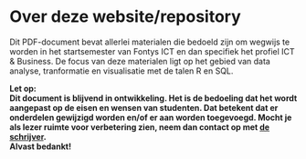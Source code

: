 # Over deze website/repository

Dit PDF-document bevat allerlei materialen die bedoeld zijn om wegwijs te worden
in het startsemester van Fontys ICT en dan specifiek het profiel ICT & Business.
De focus van deze materialen ligt op het gebied van data analyse, tranformatie en
visualisatie met de talen R en SQL.

**Let op:\
Dit document is blijvend in ontwikkeling. Het is de bedoeling dat het wordt aangepast op de eisen en wensen van studenten.
Dat betekent dat er onderdelen gewijzigd worden en/of er aan worden toegevoegd. Mocht je als lezer ruimte voor verbetering zien, neem dan contact op met [de schrijver]("mailto:k.velthuijs@fontys.nl").\
Alvast bedankt!**
